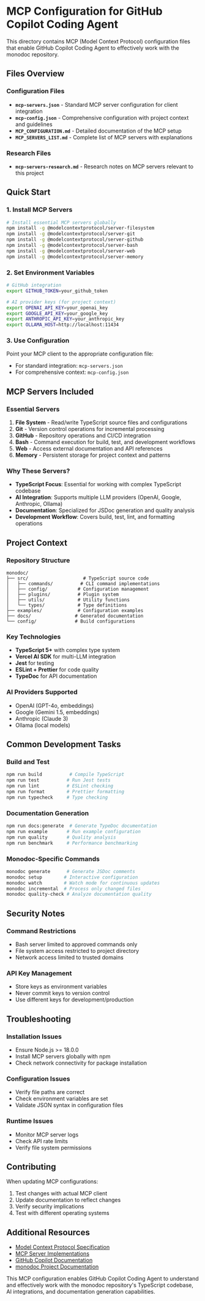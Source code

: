 # MCP Configuration for GitHub Copilot Coding Agent

This directory contains MCP (Model Context Protocol) configuration files that enable GitHub Copilot Coding Agent to effectively work with the monodoc repository.

## Files Overview

### Configuration Files

- **`mcp-servers.json`** - Standard MCP server configuration for client integration
- **`mcp-config.json`** - Comprehensive configuration with project context and guidelines
- **`MCP_CONFIGURATION.md`** - Detailed documentation of the MCP setup
- **`MCP_SERVERS_LIST.md`** - Complete list of MCP servers with explanations

### Research Files

- **`mcp-servers-research.md`** - Research notes on MCP servers relevant to this project

## Quick Start

### 1. Install MCP Servers

```bash
# Install essential MCP servers globally
npm install -g @modelcontextprotocol/server-filesystem
npm install -g @modelcontextprotocol/server-git
npm install -g @modelcontextprotocol/server-github
npm install -g @modelcontextprotocol/server-bash
npm install -g @modelcontextprotocol/server-web
npm install -g @modelcontextprotocol/server-memory
```

### 2. Set Environment Variables

```bash
# GitHub integration
export GITHUB_TOKEN=your_github_token

# AI provider keys (for project context)
export OPENAI_API_KEY=your_openai_key
export GOOGLE_API_KEY=your_google_key
export ANTHROPIC_API_KEY=your_anthropic_key
export OLLAMA_HOST=http://localhost:11434
```

### 3. Use Configuration

Point your MCP client to the appropriate configuration file:

- For standard integration: `mcp-servers.json`
- For comprehensive context: `mcp-config.json`

## MCP Servers Included

### Essential Servers

1. **File System** - Read/write TypeScript source files and configurations
2. **Git** - Version control operations for incremental processing
3. **GitHub** - Repository operations and CI/CD integration
4. **Bash** - Command execution for build, test, and development workflows
5. **Web** - Access external documentation and API references
6. **Memory** - Persistent storage for project context and patterns

### Why These Servers?

- **TypeScript Focus**: Essential for working with complex TypeScript codebase
- **AI Integration**: Supports multiple LLM providers (OpenAI, Google, Anthropic, Ollama)
- **Documentation**: Specialized for JSDoc generation and quality analysis
- **Development Workflow**: Covers build, test, lint, and formatting operations

## Project Context

### Repository Structure

```
monodoc/
├── src/                    # TypeScript source code
│   ├── commands/          # CLI command implementations
│   ├── config/           # Configuration management
│   ├── plugins/          # Plugin system
│   ├── utils/            # Utility functions
│   └── types/            # Type definitions
├── examples/             # Configuration examples
├── docs/                # Generated documentation
└── config/              # Build configurations
```

### Key Technologies

- **TypeScript 5+** with complex type system
- **Vercel AI SDK** for multi-LLM integration
- **Jest** for testing
- **ESLint + Prettier** for code quality
- **TypeDoc** for API documentation

### AI Providers Supported

- OpenAI (GPT-4o, embeddings)
- Google (Gemini 1.5, embeddings)
- Anthropic (Claude 3)
- Ollama (local models)

## Common Development Tasks

### Build and Test

```bash
npm run build          # Compile TypeScript
npm run test          # Run Jest tests
npm run lint          # ESLint checking
npm run format        # Prettier formatting
npm run typecheck     # Type checking
```

### Documentation Generation

```bash
npm run docs:generate  # Generate TypeDoc documentation
npm run example       # Run example configuration
npm run quality       # Quality analysis
npm run benchmark     # Performance benchmarking
```

### Monodoc-Specific Commands

```bash
monodoc generate      # Generate JSDoc comments
monodoc setup        # Interactive configuration
monodoc watch        # Watch mode for continuous updates
monodoc incremental  # Process only changed files
monodoc quality-check # Analyze documentation quality
```

## Security Notes

### Command Restrictions

- Bash server limited to approved commands only
- File system access restricted to project directory
- Network access limited to trusted domains

### API Key Management

- Store keys as environment variables
- Never commit keys to version control
- Use different keys for development/production

## Troubleshooting

### Installation Issues

- Ensure Node.js >= 18.0.0
- Install MCP servers globally with npm
- Check network connectivity for package installation

### Configuration Issues

- Verify file paths are correct
- Check environment variables are set
- Validate JSON syntax in configuration files

### Runtime Issues

- Monitor MCP server logs
- Check API rate limits
- Verify file system permissions

## Contributing

When updating MCP configurations:

1. Test changes with actual MCP client
2. Update documentation to reflect changes
3. Verify security implications
4. Test with different operating systems

## Additional Resources

- [Model Context Protocol Specification](https://modelcontextprotocol.io/specification)
- [MCP Server Implementations](https://github.com/modelcontextprotocol/servers)
- [GitHub Copilot Documentation](https://docs.github.com/en/copilot)
- [monodoc Project Documentation](README.MD)

This MCP configuration enables GitHub Copilot Coding Agent to understand and effectively work with the monodoc repository's TypeScript codebase, AI integrations, and documentation generation capabilities.
